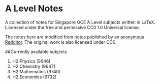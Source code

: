 # A Level Notes
A collection of notes for Singapore GCE A Level subjects written in LaTeX. Licensed under the free and permissive CC0 1.0 Universal license.

The notes here are modified from notes published by an [anonymous Redditor](https://www.reddit.com/r/singapore/comments/46pytd/im_compiling_a_level_notes_to_create_a_free/d075m0r). The original work is also licensed under CC0. 

##Currently available subjects

1. H2 Physics (9646)
2. H2 Chemistry (9647)
3. H2 Mathematics (9740)
4. H2 Economics (9732)
